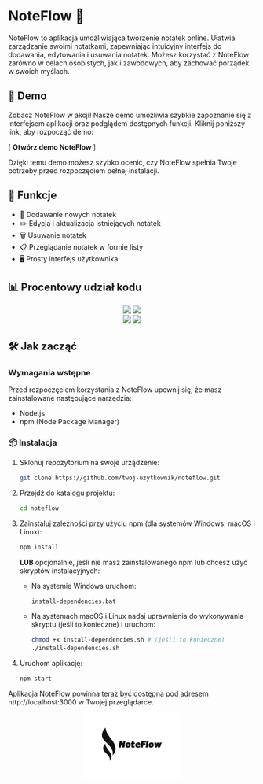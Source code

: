 # NoteFlow 📝

NoteFlow to aplikacja umożliwiająca tworzenie notatek online. Ułatwia zarządzanie swoimi notatkami, zapewniając intuicyjny interfejs do dodawania, edytowania i usuwania notatek. Możesz korzystać z NoteFlow zarówno w celach osobistych, jak i zawodowych, aby zachować porządek w swoich myślach.

## 🚀 Demo

Zobacz NoteFlow w akcji! Nasze demo umożliwia szybkie zapoznanie się z interfejsem aplikacji oraz podglądem dostępnych funkcji. Kliknij poniższy link, aby rozpocząć demo:

[ <a href="https://github.com/matiqueue/NoteFlow/tree/main/beta" style="text-decoration: none; font-weight: bold; text-decoration-color: white;">Otwórz demo NoteFlow</a> ]

Dzięki temu demo możesz szybko ocenić, czy NoteFlow spełnia Twoje potrzeby przed rozpoczęciem pełnej instalacji.


## 🌟 Funkcje
- 📌 Dodawanie nowych notatek
- ✏️ Edycja i aktualizacja istniejących notatek
- 🗑️ Usuwanie notatek
- 📋 Przeglądanie notatek w formie listy
- 🖥️ Prosty interfejs użytkownika

## 📊 Procentowy udział kodu

<div align="center">
    <img src="https://img.shields.io/github/languages/top/matiqueue/NoteFlow?color=%23FFA500">
    <img src="https://img.shields.io/github/stars/matiqueue/NoteFlow?color=%FFFFFFF&logoColor=%FFFFFFF">
    <br>
    <img src="https://img.shields.io/github/last-commit/matiqueue/NoteFlow?color=%FFFFFFF&logoColor=%FFFFFFF">
    <img src="https://img.shields.io/github/commit-activity/w/matiqueue/NoteFlow?color=%23FFA500">
</div>

## 🛠 Jak zacząć

### Wymagania wstępne
Przed rozpoczęciem korzystania z NoteFlow upewnij się, że masz zainstalowane następujące narzędzia:

- Node.js
- npm (Node Package Manager)

### 📦 Instalacja

1. Sklonuj repozytorium na swoje urządzenie:

   ```sh
   git clone https://github.com/twoj-uzytkownik/noteflow.git
   ```

2. Przejdź do katalogu projektu:

   ```sh
   cd noteflow
   ```

3. Zainstaluj zależności przy użyciu npm (dla systemów Windows, macOS i Linux):

   ```sh
   npm install
   ```

   **LUB** opcjonalnie, jeśli nie masz zainstalowanego npm lub chcesz użyć skryptów instalacyjnych:

   - Na systemie Windows uruchom:

     ```batch
     install-dependencies.bat
     ```

   - Na systemach macOS i Linux nadaj uprawnienia do wykonywania skryptu (jeśli to konieczne) i uruchom:

     ```sh
     chmod +x install-dependencies.sh # (jeśli to konieczne)
     ./install-dependencies.sh
     ```

4. Uruchom aplikację:

   ```sh
   npm start
   ```


Aplikacja NoteFlow powinna teraz być dostępna pod adresem http://localhost:3000 w Twojej przeglądarce.

<div align="center" background-color="white">
    <img src="img/logo.png" width="40%" height="40%" />
</div>
